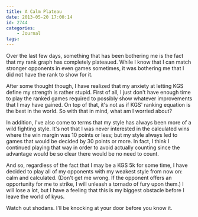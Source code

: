 ```yaml
---
title: A Calm Plateau
date: 2013-05-20 17:00:14
id: 2744
categories:
	- Journal
tags:
---
```


Over the last few days, something that has been bothering me is the fact that my rank graph has completely plateaued. While I know that I can match stronger opponents in even games sometimes, it was bothering me that I did not have the rank to show for it.

After some thought though, I have realized that my anxiety at letting KGS define my strength is rather stupid. First of all, I just don't have enough time to play the ranked games required to possibly show whatever improvements that I may have gained. On top of that, it's not as if KGS' ranking equation is the best in the world. So with that in mind, what am I worried about?

In addition, I've also come to terms that my style has always been more of a wild fighting style. It's not that I was never interested in the calculated wins where the win margin was 10 points or less; but my style always led to games that would be decided by 30 points or more. In fact, I think I continued playing that way in order to avoid actually counting since the advantage would be so clear there would be no need to count.

And so, regardless of the fact that I may be a KGS 5k for some time, I have decided to play all of my opponents with my weakest style from now on: calm and calculated. (Don't get me wrong. If the opponent offers an opportunity for me to strike, I will unleash a tornado of fury upon them.) I will lose a lot, but I have a feeling that this is my biggest obstacle before I leave the world of kyus.

Watch out shodans. I'll be knocking at your door before you know it.